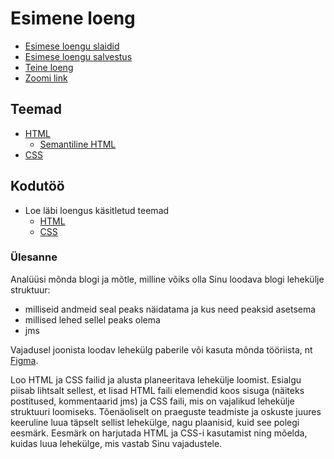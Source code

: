 # Esimene loeng

- [Esimese loengu slaidid](Slides.md)
- [Esimese loengu salvestus](https://youtu.be/yZMk6TfOe0k)
- [Teine loeng](../Lesson-02/README.md)
- [Zoomi link](https://zoom.us/j/94501316239?pwd=MUE3VGpMcVZOTmU3ZHRQRkFsUFYwQT09)

## Teemad

- [HTML](../../../Subjects/Front-End-Technologies/Topics/HTML/README.md)
  - [Semantiline HTML](../../../Subjects/Front-End-Technologies/Topics/Semantic-HTML/README.md)
- [CSS](../../../Subjects/Front-End-Technologies/Topics/CSS/README.md)

## Kodutöö

- Loe läbi loengus käsitletud teemad
  - [HTML](../../../Subjects/Front-End-Technologies/Topics/HTML/README.md)
  - [CSS](../../../Subjects/Front-End-Technologies/Topics/CSS/README.md)

### Ülesanne

Analüüsi mõnda blogi ja mõtle, milline võiks olla Sinu loodava blogi lehekülje struktuur:

- milliseid andmeid seal peaks näidatama ja kus need peaksid asetsema
- millised lehed sellel peaks olema
- jms

Vajadusel joonista loodav lehekülg paberile või kasuta mõnda tööriista, nt [Figma](https://www.figma.com/).

Loo HTML ja CSS failid ja alusta planeeritava lehekülje loomist. Esialgu piisab lihtsalt sellest, et lisad HTML faili elemendid koos sisuga (näiteks postitused, kommentaarid jms) ja CSS faili, mis on vajalikud lehekülje struktuuri loomiseks. Tõenäoliselt on praeguste teadmiste ja oskuste juures keeruline luua täpselt sellist lehekülge, nagu plaanisid, kuid see polegi eesmärk. Eesmärk on harjutada HTML ja CSS-i kasutamist ning mõelda, kuidas luua lehekülge, mis vastab Sinu vajadustele.
